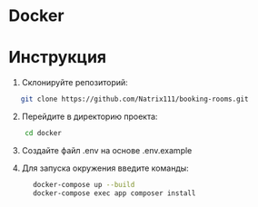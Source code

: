 # Docker

# Инструкция

1. Склонируйте репозиторий:

```bash
   git clone https://github.com/Natrix111/booking-rooms.git
```

2. Перейдите в директорию проекта:

```bash
    cd docker
```

3. Создайте файл .env на основе .env.example

4. Для запуска окружения введите команды:
```bash
      docker-compose up --build
      docker-compose exec app composer install
```